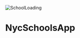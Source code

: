 ![SchoolLoading](https://user-images.githubusercontent.com/20831683/225838015-773d6207-48a8-4bb7-b448-dbde3143f560.gif)
# NycSchoolsApp
